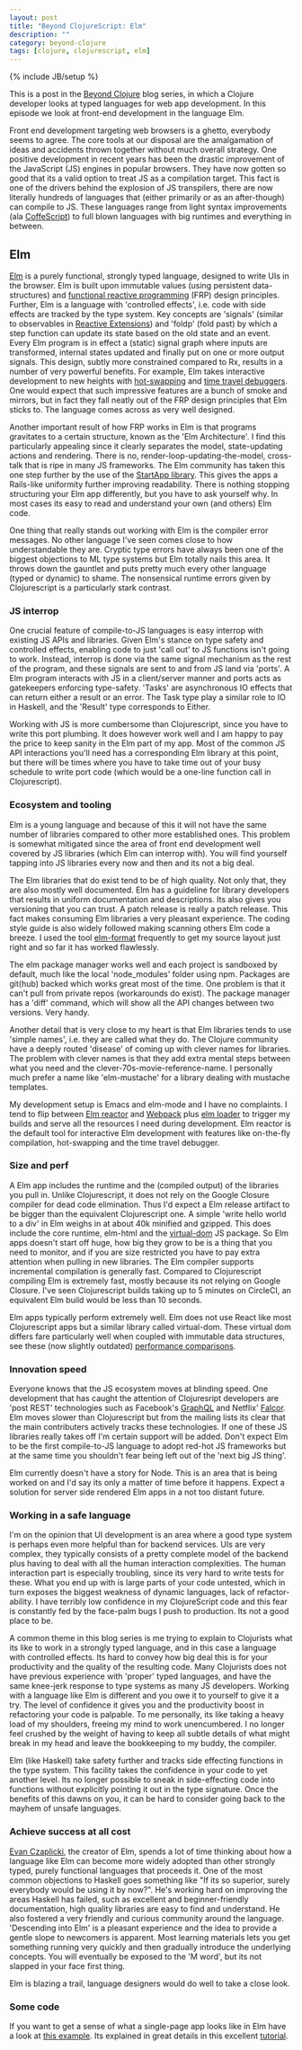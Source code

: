 ```yaml
---
layout: post
title: "Beyond ClojureScript: Elm"
description: ""
category: beyond-clojure
tags: [clojure, clojurescript, elm]
---
```

{% include JB/setup %}

This is a post in the [Beyond Clojure](http://martintrojer.github.io/categories.html#beyond-clojure-ref) blog series, in which a Clojure developer looks at typed languages for web app development. In this episode we look at front-end development in the language Elm.

Front end development targeting web browsers is a ghetto, everybody seems to agree. The core tools at our disposal are the amalgamation of ideas and accidents thrown together without much overall strategy. One positive development in recent years has been the drastic improvement of the JavaScript (JS) engines in popular browsers. They have now gotten so good that its a valid option to treat JS as a compilation target. This fact is one of the drivers behind the explosion of JS transpilers, there are now literally hundreds of languages that (either primarily or as an after-though) can compile to JS. These languages range from light syntax improvements (ala [CoffeScript](http://coffeescript.org/)) to full blown languages with big runtimes and everything in between.

<!--more-->

## Elm

[Elm](http://elm-lang.org/) is a purely functional, strongly typed language, designed to write UIs in the browser. Elm is built upon immutable values (using persistent data-structures) and [functional reactive programming](https://en.wikipedia.org/wiki/Functional_reactive_programming) (FRP) design principles. Further, Elm is a language with 'controlled effects', i.e. code with side effects are tracked by the type system. Key concepts are 'signals' (similar to observables in [Reactive Extensions](http://reactivex.io/)) and 'foldp' (fold past) by which a step function can update its state based on the old state and an event. Every Elm program is in effect a (static) signal graph where inputs are transformed, internal states updated and finally put on one or more output signals. This design, subtly more constrained compared to Rx, results in a number of very powerful benefits. For example, Elm takes interactive development to new heights with [hot-swapping](http://elm-lang.org/blog/interactive-programming) and [time travel debuggers](http://debug.elm-lang.org/). One would expect that such impressive features are a bunch of smoke and mirrors, but in fact they fall neatly out of the FRP design principles that Elm sticks to. The language comes across as very well designed.

Another important result of how FRP works in Elm is that programs gravitates to a certain structure, known as the 'Elm Architecture'. I find this particularly appealing since it clearly separates the model, state-updating actions and rendering. There is no, render-loop-updating-the-model, cross-talk that is ripe in many JS frameworks. The Elm community has taken this one step further by the use of the [StartApp library](http://package.elm-lang.org/packages/evancz/start-app/2.0.2/). This gives the apps a Rails-like uniformity further improving readability. There is nothing stopping structuring your Elm app differently, but you have to ask yourself why. In most cases its easy to read and understand your own (and others) Elm code.

One thing that really stands out working with Elm is the compiler error messages. No other language I've seen comes close to how understandable they are. Cryptic type errors have always been one of the biggest objections to ML type systems but Elm totally nails this area. It throws down the gauntlet and puts pretty much every other language (typed or dynamic) to shame. The nonsensical runtime errors given by Clojurescript is a particularly stark contrast.

### JS interrop

One crucial feature of compile-to-JS languages is easy interrop with existing JS APIs and libraries. Given Elm's stance on type safety and controlled effects, enabling code to just 'call out' to JS functions isn't going to work. Instead, interrop is done via the same signal mechanism as the rest of the program, and these signals are sent to and from JS land via 'ports'. A Elm program interacts with JS in a client/server manner and ports acts as gatekeepers enforcing type-safety. 'Tasks' are asynchronous IO effects that can return either a result or an error. The Task type play a similar role to IO in Haskell, and the 'Result' type corresponds to Either.

Working with JS is more cumbersome than Clojurescript, since you have to write this port plumbing. It does however work well and I am happy to pay the price to keep sanity in the Elm part of my app. Most of the common JS API interactions you'll need has a corresponding Elm library at this point, but there will be times where you have to take time out of your busy schedule to write port code (which would be a one-line function call in Clojurescript).

### Ecosystem and tooling

Elm is a young language and because of this it will not have the same number of libraries compared to other more established ones. This problem is somewhat mitigated since the area of front end development well covered by JS libraries (which Elm can interrop with). You will find yourself tapping into JS libraries every now and then and its not a big deal.

The Elm libraries that do exist tend to be of high quality. Not only that, they are also mostly well documented. Elm has a guideline for library developers that results in uniform documentation and descriptions. Its also gives you versioning that you can trust. A patch release is really a patch release. This fact makes consuming Elm libraries a very pleasant experience. The coding style guide is also widely followed making scanning others Elm code a breeze. I used the tool [elm-format](https://github.com/avh4/elm-format) frequently to get my source layout just right and so far it has worked flawlessly.

The elm package manager works well and each project is sandboxed by default, much like the local 'node_modules' folder using npm. Packages are git(hub) backed which works great most of the time. One problem is that it can't pull from private repos (workarounds do exist). The package manager has a 'diff' command, which will show all the API changes between two versions. Very handy.

Another detail that is very close to my heart is that Elm libraries tends to use 'simple names', i.e. they are called what they do. The Clojure community have a deeply routed 'disease' of coming up with clever names for libraries. The problem with clever names is that they add extra mental steps between what you need and the clever-70s-movie-reference-name. I personally much prefer a name like 'elm-mustache' for a library dealing with mustache templates.

My development setup is Emacs and elm-mode and I have no complaints. I tend to flip between [Elm reactor](https://github.com/elm-lang/elm-reactor) and [Webpack](https://webpack.github.io/) plus [elm loader](https://github.com/rtfeldman/elm-webpack-loader) to trigger my builds and serve all the resources I need during development. Elm reactor is the default tool for interactive Elm development with features like on-the-fly compilation, hot-swapping and the time travel debugger.

### Size and perf

A Elm app includes the runtime and the (compiled output) of the libraries you pull in. Unlike Clojurescript, it does not rely on the Google Closure compiler for dead code elimination. Thus I'd expect a Elm release artifact to be bigger than the equivalent Clojurescript one. A simple 'write hello world to a div' in Elm weighs in at about 40k minified and gzipped. This does include the core runtime, elm-html and the [virtual-dom](https://github.com/Matt-Esch/virtual-dom) JS package. So Elm apps doesn't start off huge, how big they grow to be is a thing that you need to monitor, and if you are size restricted you have to pay extra attention when pulling in new libraries. The Elm compiler supports incremental compilation is generally fast. Compared to Clojurescript compiling Elm is extremely fast, mostly because its not relying on Google Closure. I've seen Clojurescript builds taking up to 5 minutes on CircleCI, an equivalent Elm build would be less than 10 seconds.

Elm apps typically perform extremely well. Elm does not use React like most Clojurescript apps but a similar library called virtual-dom. These virtual dom differs fare particularly well when coupled with immutable data structures, see these (now slightly outdated) [performance comparisons](http://elm-lang.org/blog/blazing-fast-html).

### Innovation speed

Everyone knows that the JS ecosystem moves at blinding speed. One development that has caught the attention of Clojuresript developers are 'post REST' technologies such as Facebook's [GraphQL](https://github.com/facebook/graphql) and Netflix' [Falcor](https://github.com/Netflix/falcor). Elm moves slower than Clojurescript but from the mailing lists its clear that the main contributers actively tracks these technologies. If one of these JS libraries really takes off I'm certain support will be added. Don't expect Elm to be the first compile-to-JS language to adopt red-hot JS frameworks but at the same time you shouldn't fear being left out of the 'next big JS thing'.

Elm currently doesn't have a story for Node. This is an area that is being worked on and I'd say its only a matter of time before it happens. Expect a solution for server side rendered Elm apps in a not too distant future.

### Working in a safe language

I'm on the opinion that UI development is an area where a good type system is perhaps even more helpful than for backend services. UIs are very complex, they typically consists of a pretty complete model of the backend plus having to deal with all the human interaction complexities. The human interaction part is especially troubling, since its very hard to write tests for these. What you end up with is large parts of your code untested, which in turn exposes the biggest weakness of dynamic languages, lack of refactor-ability. I have terribly low confidence in my ClojureScript code and this fear is constantly fed by the face-palm bugs I push to production. Its not a good place to be.

A common theme in this blog series is me trying to explain to Clojurists what its like to work in a strongly typed language, and in this case a language with controlled effects. Its hard to convey how big deal this is for your productivity and the quality of the resulting code. Many Clojurists does not have previous experience with 'proper' typed languages, and have the same knee-jerk response to type systems as many JS developers. Working with a language like Elm is different and you owe it to yourself to give it a try. The level of confidence it gives you and the productivity boost in refactoring your code is palpable. To me personally, its like taking a heavy load of my shoulders, freeing my mind to work unencumbered. I no longer feel crushed by the weight of having to keep all subtle details of what might break in my head and leave the bookkeeping to my buddy, the compiler.

Elm (like Haskell) take safety further and tracks side effecting functions in the type system. This facility takes the confidence in your code to yet another level. Its no longer possible to sneak in side-effecting code into functions without explicitly pointing it out in the type signature. Once the benefits of this dawns on you, it can be hard to consider going back to the mayhem of unsafe languages.

### Achieve success at all cost

[Evan Czaplicki](https://twitter.com/czaplic?lang=en-gb), the creator of Elm, spends a lot of time thinking about how a language like Elm can become more widely adopted than other strongly typed, purely functional languages that proceeds it. One of the most common objections to Haskell goes something like "If its so superior, surely everybody would be using it by now?". He's working hard on improving the areas Haskell has failed, such as excellent and beginner-friendly documentation, high quality libraries are easy to find and understand. He also fostered a very friendly and curious community around the language. 'Descending into Elm' is a pleasant experience and the idea to provide a gentle slope to newcomers is apparent. Most learning materials lets you get something running very quickly and then gradually introduce the underlying concepts. You will eventually be exposed to the 'M word', but its not slapped in your face first thing.

Elm is blazing a trail, language designers would do well to take a close look.

### Some code

If you want to get a sense of what a single-page app looks like in Elm have a look at [this example](https://github.com/sporto/elm-tutorial-app). Its explained in great details in this excellent [tutorial](http://www.elm-tutorial.org/).
